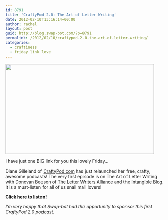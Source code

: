 ```yaml
---
id: 8791
title: 'CraftyPod 2.0: The Art of Letter Writing'
date: 2012-02-10T13:16:14+00:00
author: rachel
layout: post
guid: http://blog.swap-bot.com/?p=8791
permalink: /2012/02/10/craftypod-2-0-the-art-of-letter-writing/
categories:
  - craftiness
  - friday link love
---
```

[<img src="http://blog.swap-bot.com/wp-content/uploads/2012/02/stamps.jpg" alt="" title="stamps" width="470" height="286" />](http://www.craftypod.com/2012/02/10/free-podcast-the-art-of-letter-writing-with-donovan-beeson/)

I have just one BIG link for you this lovely Friday&#8230;

Diane Gilleland of [CraftyPod.com](http://www.craftypod.com/) has just relaunched her free, crafty, awesome podcasts! The very first episode is on The Art of Letter Writing with Donovan Beeson of [The Letter Writers Alliance](http://16sparrows.typepad.com/letterwritersalliance/) and the [Intangible Blog](http://donovanbeeson.typepad.com/intangible/). It is a must-listen for all of us snail mail lovers!

[**Click here to listen!**](http://www.craftypod.com/2012/02/10/free-podcast-the-art-of-letter-writing-with-donovan-beeson/)

_I&#8217;m very happy that Swap-bot had the opportunity to sponsor this first CraftyPod 2.0 podcast._